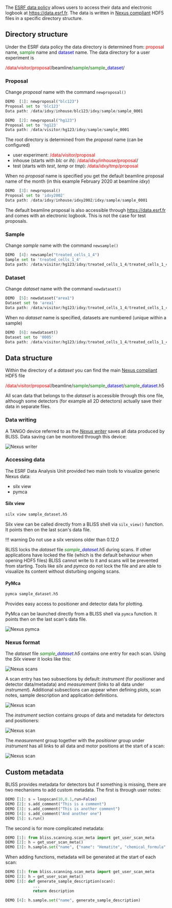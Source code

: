The [ESRF data policy](#esrf-data-policy) allows users to access their data and
electronic logbook at https://data.esrf.fr. The data is written in [Nexus
compliant](https://www.nexusformat.org/) HDF5 files in a specific directory
structure.

## Directory structure

Under the ESRF data policy the data directory is determined from: <span
style="color:red">proposal</span> name, <span style="color:green">sample</span>
name and <span style="color:blue">dataset</span> name. The data directory for a
user experiment is

<span style="color:red">/data/visitor/proposal</span>/beamline/<span
style="color:green">sample</span>/<span style="color:green">sample</span>\_<span
style="color:blue">dataset</span>/

### Proposal

Change *proposal* name with the command `newproposal()`

```python
DEMO  [1]: newproposal("blc123")
Proposal set to 'blc123'
Data path: /data/idxy/inhouse/blc123/idxy/sample/sample_0001

DEMO  [2]: newproposal("hg123")
Proposal set to 'hg123'
Data path: /data/visitor/hg123/idxy/sample/sample_0001
```

The root directory is determined from the *proposal* name (can be configured)

 * user experiment: <span style="color:red">/data/visitor/proposal</span>
 * inhouse (starts with *blc* or *ih*): <span style="color:red">/data/idxy/inhouse/proposal</span>/
 * test (starts with *test*, *temp* or *tmp*): <span style="color:red">/data/idxy/tmp/proposal</span>

When no *proposal* name is specified you get the default beamline proposal name
of the month (in this example February 2020 at beamline *idxy*)

```python
DEMO  [3]: newproposal()
Proposal set to 'idxy2002'
Data path: /data/idxy/inhouse/idxy2002/idxy/sample/sample_0001
```

The default beamline proposal is also accessible through https://data.esrf.fr
and comes with an electronic logbook. This is not the case for test proposals.

### Sample

Change *sample* name with the command `newsample()`

```python
DEMO  [4]: newsample("treated_cells_1_4")
Sample set to 'treated_cells_1_4'
Data path: /data/visitor/hg123/idxy/treated_cells_1_4/treated_cells_1_4_0001
```

### Dataset

Change *dataset* name with the command `newdataset()`

```python
DEMO  [5]: newdataset("area1")
Dataset set to 'area1'
Data path: /data/visitor/hg123/idxy/treated_cells_1_4/treated_cells_1_4_area1
```

When no *dataset* name is specified, datasets are numbered (unique within a
sample)

```python
DEMO  [6]: newdataset()
Dataset set to '0005'
Data path: /data/visitor/hg123/idxy/treated_cells_1_4/treated_cells_1_4_0005
```

## Data structure

Within the directory of a *dataset* you can find the main [Nexus
compliant](https://www.nexusformat.org/) HDF5 file

<span style="color:red">/data/visitor/proposal</span>/beamline/<span
style="color:green">sample</span>/<span style="color:green">sample</span>\_<span
style="color:blue">dataset</span>/<span style="color:green">sample</span>\_<span
style="color:blue">dataset</span>.h5

All scan data that belongs to the *dataset* is accessible through this one file,
although some detectors (for example all 2D detectors) actually save their data
in separate files.

### Data writing

A TANGO device referred to as the *[Nexus writer](dev_data_nexus_server.md)*
saves all data produced by BLISS. Data saving can be monitored through this
device:

![Nexus writer](img/data_policy/nexus_writer.png)

### Accessing data

The ESRF Data Analysis Unit provided two main tools to visualize generic Nexus
data:

* silx view
* pymca


#### Silx view
```bash
silx view sample_dataset.h5
```

Silx view can be called directly from a BLISS shell via `silx_view()`
function. It points then on the last scan's data file.

!!! warning
    Do not use a silx versions older than 0.12.0

BLISS locks the *dataset* file *<span style="color:green">sample</span>\_<span
style="color:blue">dataset</span>.h5* during scans. If other applications have
locked the file (which is the default behaviour when opening HDF5 files) BLISS
cannot write to it and scans will be prevented from starting. Tools like *silx*
and *pymca* do not lock the file and are able to visualize its content without
disturbing ongoing scans.

#### PyMca

```bash
pymca sample_dataset.h5
```

Provides easy access to positioner and detector data for plotting.

PyMca can be launched directly from a BLISS shell via `pymca` function. It
points then on the last scan's data file.


![Nexus pymca](img/data_policy/nexus_pymca.png)

### Nexus format

The *dataset* file *<span style="color:green">sample</span>\_<span
style="color:blue">dataset</span>.h5* contains one entry for each scan. Using
the *Silx* viewer it looks like this:

![Nexus scans](img/data_policy/nexus_scans.png)

A scan entry has two subsections by default: *instrument* (for positioner and
detector data/metadata) and *measurement* (links to all data under
*instrument*). Additional subsections can appear when defining plots, scan
notes, sample description and application definitions.

![Nexus scan](img/data_policy/nexus_expand1.png)

The *instrument* section contains groups of data and metadata for detectors and
positioners:

![Nexus scan](img/data_policy/nexus_expand2_instrument.png)

The *measurement* group together with the *positioner* group under *instrument*
has all links to all data and motor positions at the start of a scan:

![Nexus scan](img/data_policy/nexus_expand2_measurement.png)


## Custom metadata

BLISS provides metadata for detectors but if something is missing, there are two
mechanisms to add custom metadata. The first is through user notes:

```python
DEMO [1]: s = loopscan(10,0.1,run=False)
DEMO [2]: s.add_comment("This is a comment")
DEMO [3]: s.add_comment("This is another comment")
DEMO [4]: s.add_comment("And another one")
DEMO [5]: s.run()
```

The second is for more complicated metadata:

```python
DEMO [1]: from bliss.scanning.scan_meta import get_user_scan_meta
DEMO [2]: h = get_user_scan_meta()
DEMO [3]: h.sample.set("name", {"name": "Hematite", "chemical_formula": "Fe2O3"})
```

When adding functions, metadata will be generated at the start of each scan:

```python
DEMO [1]: from bliss.scanning.scan_meta import get_user_scan_meta
DEMO [2]: h = get_user_scan_meta()
DEMO [3]: def generate_sample_description(scan):
            ...
            return description

DEMO [4]: h.sample.set("name", generate_sample_description)
```
